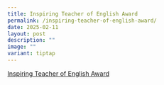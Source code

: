 ```yaml
---
title: Inspiring Teacher of English Award
permalink: /inspiring-teacher-of-english-award/
date: 2025-02-11
layout: post
description: ""
image: ""
variant: tiptap
---
```

<p><a href="/files/Inspiring_Teacher_of_English_Award_2025.pdf" rel="noopener nofollow" target="_blank">Inspiring Teacher of English Award</a>
</p>